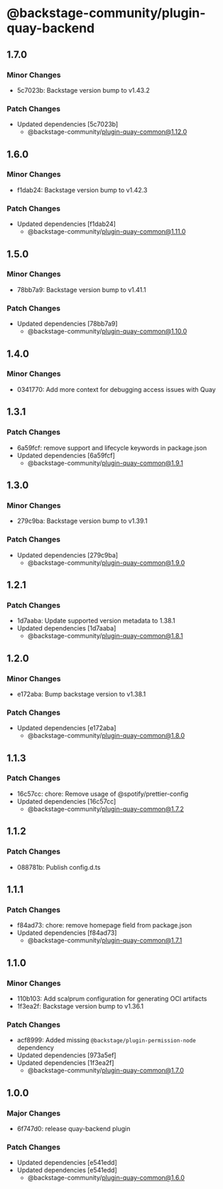 # @backstage-community/plugin-quay-backend

## 1.7.0

### Minor Changes

- 5c7023b: Backstage version bump to v1.43.2

### Patch Changes

- Updated dependencies [5c7023b]
  - @backstage-community/plugin-quay-common@1.12.0

## 1.6.0

### Minor Changes

- f1dab24: Backstage version bump to v1.42.3

### Patch Changes

- Updated dependencies [f1dab24]
  - @backstage-community/plugin-quay-common@1.11.0

## 1.5.0

### Minor Changes

- 78bb7a9: Backstage version bump to v1.41.1

### Patch Changes

- Updated dependencies [78bb7a9]
  - @backstage-community/plugin-quay-common@1.10.0

## 1.4.0

### Minor Changes

- 0341770: Add more context for debugging access issues with Quay

## 1.3.1

### Patch Changes

- 6a59fcf: remove support and lifecycle keywords in package.json
- Updated dependencies [6a59fcf]
  - @backstage-community/plugin-quay-common@1.9.1

## 1.3.0

### Minor Changes

- 279c9ba: Backstage version bump to v1.39.1

### Patch Changes

- Updated dependencies [279c9ba]
  - @backstage-community/plugin-quay-common@1.9.0

## 1.2.1

### Patch Changes

- 1d7aaba: Update supported version metadata to 1.38.1
- Updated dependencies [1d7aaba]
  - @backstage-community/plugin-quay-common@1.8.1

## 1.2.0

### Minor Changes

- e172aba: Bump backstage version to v1.38.1

### Patch Changes

- Updated dependencies [e172aba]
  - @backstage-community/plugin-quay-common@1.8.0

## 1.1.3

### Patch Changes

- 16c57cc: chore: Remove usage of @spotify/prettier-config
- Updated dependencies [16c57cc]
  - @backstage-community/plugin-quay-common@1.7.2

## 1.1.2

### Patch Changes

- 088781b: Publish config.d.ts

## 1.1.1

### Patch Changes

- f84ad73: chore: remove homepage field from package.json
- Updated dependencies [f84ad73]
  - @backstage-community/plugin-quay-common@1.7.1

## 1.1.0

### Minor Changes

- 110b103: Add scalprum configuration for generating OCI artifacts
- 1f3ea2f: Backstage version bump to v1.36.1

### Patch Changes

- acf8999: Added missing `@backstage/plugin-permission-node` dependency
- Updated dependencies [973a5ef]
- Updated dependencies [1f3ea2f]
  - @backstage-community/plugin-quay-common@1.7.0

## 1.0.0

### Major Changes

- 6f747d0: release quay-backend plugin

### Patch Changes

- Updated dependencies [e541edd]
- Updated dependencies [e541edd]
  - @backstage-community/plugin-quay-common@1.6.0
